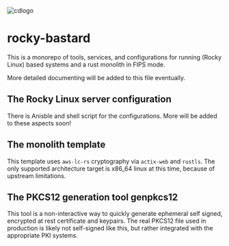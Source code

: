![cdlogo](https://carefuldata.com/images/cdlogo.png)

# rocky-bastard

This is a monorepo of tools, services, and configurations for running (Rocky Linux) based systems and a rust monolith in FIPS mode.

More detailed documenting will be added to this file eventually.

## The Rocky Linux server configuration

There is Anisble and shell script for the configurations. More will be added to these aspects soon!

## The monolith template

This template uses `aws-lc-rs` cryptography via `actix-web` and `rustls`. The only supported architecture target is x86_64 linux at this time, because of upstream limitations.  

## The PKCS12 generation tool genpkcs12

This tool is a non-interactive way to quickly generate ephemeral self signed, encrypted at rest certificate and keypairs.
The real PKCS12 file used in production is likely not self-signed like this, but rather integrated with
the appropriate PKI systems.
